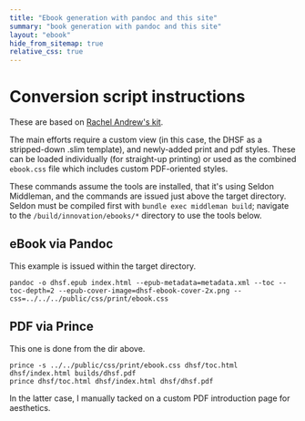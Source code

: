 ```yaml
---
title: "Ebook generation with pandoc and this site"
summary: "book generation with pandoc and this site"
layout: "ebook"
hide_from_sitemap: true
relative_css: true
---
```


# Conversion script instructions

These are based on [Rachel Andrew's kit](https://github.com/rachelandrew/css-books). 

The main efforts require a custom view (in this case, the DHSF as a stripped-down .slim template), and newly-added print and pdf styles. These can be loaded individually (for straight-up printing) or used as the combined `ebook.css` file which includes custom PDF-oriented styles.

These commands assume the tools are installed, that it's using Seldon Middleman, and the commands are issued just above the target directory. Seldon must be compiled first with `bundle exec middleman build`; navigate to the `/build/innovation/ebooks/*` directory to use the tools below.

## eBook via Pandoc

This example is issued within the target directory.

```
pandoc -o dhsf.epub index.html --epub-metadata=metadata.xml --toc --toc-depth=2 --epub-cover-image=dhsf-ebook-cover-2x.png --css=../../../public/css/print/ebook.css
```

## PDF via Prince

This one is done from the dir above. 

```
prince -s ../../public/css/print/ebook.css dhsf/toc.html dhsf/index.html builds/dhsf.pdf
prince dhsf/toc.html dhsf/index.html dhsf/dhsf.pdf
```

In the latter case, I manually tacked on a custom PDF introduction page for aesthetics.
